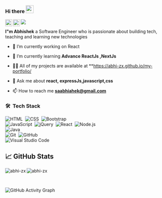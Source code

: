 ### Hi there <img src="https://media.giphy.com/media/hvRJCLFzcasrR4ia7z/giphy.gif" width="25px">

<a href="https://www.linkedin.com/in/abhishek-singh-1b597b127/">
  <img align="left" alt="Arunsridher's LinkedIN" width="22px" src="https://raw.githubusercontent.com/peterthehan/peterthehan/master/assets/linkedin.svg" />
</a>
<a href="#">
  <img align="left" alt="Arunsridher | Twitter" width="22px" src="https://raw.githubusercontent.com/peterthehan/peterthehan/master/assets/twitter.svg" />
</a>

![](https://visitor-badge.glitch.me/badge?page_id=abhi-zx)

**I"m Abhishek** a Software Engineer who is passionate about building tech, teaching and learning new technologies 

- 🔭 I’m currently working on React

- 🌱 I’m currently learning **Advance ReactJs ,NextJs**

- 👨‍💻 All of my projects are available at **https://abhi-zx.github.io/my-portfolio/

- 💬 Ask me about **react, expressJs,javascript,css**

- 📫 How to reach me **saabhiahek@gmail.com**

### 🛠 &nbsp;Tech Stack

![HTML](https://img.shields.io/badge/-HTML-05122A?style=flat&logo=HTML5)&nbsp;
![CSS](https://img.shields.io/badge/-CSS-05122A?style=flat&logo=CSS3&logoColor=1572B6)&nbsp;
![Bootstrap](https://img.shields.io/badge/-Bootstrap-05122A?style=flat&logo=bootstrap&logoColor=563D7C)
<br />
![JavaScript](https://img.shields.io/badge/-JavaScript-05122A?style=flat&logo=javascript)&nbsp;
![jQuery](https://img.shields.io/badge/-jQuery-05122A?style=flat&logo=jQuery)&nbsp;
![React](https://img.shields.io/badge/-React-05122A?style=flat&logo=react)&nbsp;
![Node.js](https://img.shields.io/badge/-Node.js-05122A?style=flat&logo=node.js)&nbsp;
<br />
![Java](https://img.shields.io/badge/-Java-05122A?style=flat&logo=Java&logoColor=FFA518)&nbsp;
<br />
![Git](https://img.shields.io/badge/-Git-05122A?style=flat&logo=git)&nbsp;
![GitHub](https://img.shields.io/badge/-GitHub-05122A?style=flat&logo=github)&nbsp;
<br />
![Visual Studio Code](https://img.shields.io/badge/-Visual%20Studio%20Code-05122A?style=flat&logo=visual-studio-code&logoColor=007ACC)&nbsp;

## &#x1f4c8; GitHub Stats

<p align="left"><img align="left" src="https://github-readme-stats.vercel.app/api/top-langs?username=abhi-zx&show_icons=true&locale=en&layout=compact&theme=radical" alt="abhi-zx" /></p>

 
 <p><img align="center" src="https://github-readme-streak-stats.herokuapp.com/?user=abhi-zx&theme=radical" alt="abhi-zx" /></p>
 
 <br />
 
![GitHub Activity Graph](https://activity-graph.herokuapp.com/graph?username=abhi-zx&bg_color=000000&color=4fff67&line=4fff67&point=ffffff&area=true&hide_border=true) 
